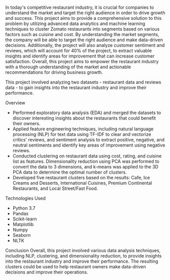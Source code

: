 In today's competitive restaurant industry, it is crucial for companies to understand the market and target the right audience in order to drive growth and success. This project aims to provide a comprehensive solution to this problem by utilizing advanced data analytics and machine learning techniques to cluster Zomato restaurants into segments based on various factors such as cuisine and cost. By understanding the market segments, the company will be able to target the right audience and make data-driven decisions. Additionally, the project will also analyze customer sentiment and reviews, which will account for 40% of the project, to extract valuable insights and identify areas for improvement that can increase customer satisfaction. Overall, this project aims to empower the restaurant industry with a thorough understanding of the market and actionable recommendations for driving business growth.

This project involved analyzing two datasets - restaurant data and reviews data - to gain insights into the restaurant industry and improve their performance.

Overview
* Performed exploratory data analysis (EDA) and merged the datasets to discover interesting insights about the restaurants that could benefit their owners.
* Applied feature engineering techniques, including natural language processing (NLP) for text data using TF-IDF to clear and vectorize critics' reviews, and sentiment analysis to extract positive, negative, and neutral sentiments and identify key areas of improvement using negative reviews.
* Conducted clustering on restaurant data using cost, rating, and cuisine list as features. Dimensionality reduction using PCA was performed to convert the data to 3 dimensions, and k-means was applied to the 3D PCA data to determine the optimal number of clusters.
* Developed five restaurant clusters based on the results: Cafe, Ice Creams and Desserts, International Cuisines, Premium Continental Restaurants, and Local Street/Fast Food.

Technologies Used
- Python 3.7
- Pandas
- Scikit-learn
- Matplotlib
- Numpy
- Seaborn
- NLTK

Conclusion
Overall, this project involved various data analysis techniques, including NLP, clustering, and dimensionality reduction, to provide insights into the restaurant industry and improve their performance. The resulting clusters could be used to help restaurant owners make data-driven decisions and improve their operations.
